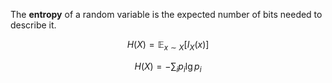 The **entropy** of a random variable is the expected number of bits needed to describe it.

$$
H(X) = \mathbb{E}_{x \sim X}[I_X(x)]
$$

$$
H(X) = -\sum_i p_i \lg p_i
$$
